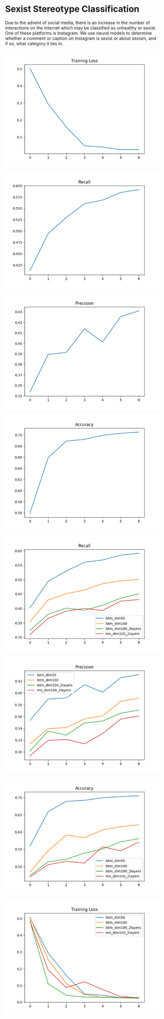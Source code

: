 # Sexist Stereotype Classification

Due to the advent of social media, there is an increase in the number of interactions on the internet which may be classified as unhealthy or sexist. One of these platforms is Instagram. We use neural models to determine whether a comment or caption on Instagram is sexist or about sexism, and if so, what category it lies in.

![](results/sns_classfication/sns_lstm50_1lyr_training_loss.png)

![](results/sns_classfication/sns_lstm50_1lyr_rec.png)

![](results/sns_classfication/sns_lstm50_1lyr_prec.png)

![](results/sns_classfication/sns_lstm50_1lyr_acc.png)

![](results/sns_classfication/rec_all_sns.png)

![](results/sns_classfication/prec_all_sns.png)

![](results/sns_classfication/acc_all_sns.png)

![](results/sns_classfication/train_loss_allsns.png)



